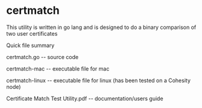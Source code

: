 # certmatch
This utility is written in go lang and is designed to do a binary comparison of two user certificates

Quick file summary

certmatch.go -- source code

certmatch-mac -- executable file for mac

certmatch-linux -- executable file for linux (has been tested on a Cohesity node)

Certificate Match Test Utility.pdf -- documentation/users guide
